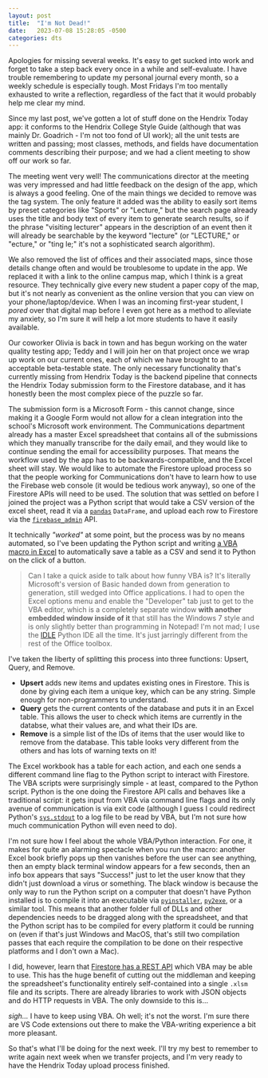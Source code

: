 ```yaml
---
layout: post
title:  "I'm Not Dead!"
date:   2023-07-08 15:28:05 -0500
categories: dts
---
```

Apologies for missing several weeks. It's easy to get sucked into work and forget to take a step back every once in a while and self-evaluate. I have trouble remembering to update my personal journal every month, so a weekly schedule is especially tough. Most Fridays I'm too mentally exhausted to write a reflection, regardless of the fact that it would probably help me clear my mind.

Since my last post, we've gotten a lot of stuff done on the Hendrix Today app: it conforms to the Hendrix College Style Guide (although that was mainly Dr. Goadrich - I'm not too fond of UI work); all the unit tests are written and passing; most classes, methods, and fields have documentation comments describing their purpose; and we had a client meeting to show off our work so far.

The meeting went very well! The communications director at the meeting was very impressed and had little feedback on the design of the app, which is always a good feeling. One of the main things we decided to remove was the tag system. The only feature it added was the ability to easily sort items by preset categories like "Sports" or "Lecture," but the search page already uses the title and body text of every item to generate search results, so if the phrase "visiting lecturer" appears in the description of an event then it will already be searchable by the keyword "lecture" (or "LECTURE," or "ecture," or "ting le;" it's not a sophisticated search algorithm).

We also removed the list of offices and their associated maps, since those details change often and would be troublesome to update in the app. We replaced it with a link to the online campus map, which I think is a great resource. They technically give every new student a paper copy of the map, but it's not nearly as convenient as the online version that you can view on your phone/laptop/device. When I was an incoming first-year student, I _pored_ over that digital map before I even got here as a method to alleviate my anxiety, so I'm sure it will help a lot more students to have it easily available.

Our coworker Olivia is back in town and has begun working on the water quality testing app; Teddy and I will join her on that project once we wrap up work on our current ones, each of which we have brought to an acceptable beta-testable state. The only necessary functionality that's currently missing from Hendrix Today is the backend pipeline that connects the Hendrix Today submission form to the Firestore database, and it has honestly been the most complex piece of the puzzle so far.

The submission form is a Microsoft Form - this cannot change, since making it a Google Form would not allow for a clean integration into the school's Microsoft work environment. The Communications department already has a master Excel spreadsheet that contains all of the submissions which they manually transcribe for the daily email, and they would like to continue sending the email for accessibility purposes. That means the workflow used by the app has to be backwards-compatible, and the Excel sheet will stay. We would like to automate the Firestore upload process so that the people working for Communications don't have to learn how to use the Firebase web console (it would be tedious work anyway), so one of the Firestore APIs will need to be used. The solution that was settled on before I joined the project was a Python script that would take a CSV version of the excel sheet, read it via a [`pandas`](https://pypi.org/project/pandas/) `DataFrame`, and upload each row to Firestore via the [`firebase_admin`](https://pypi.org/project/firebase-admin/) API.

It technically _"worked"_ at some point, but the process was by no means automated, so I've been updating the Python script and writing [a VBA macro in Excel](https://learn.microsoft.com/en-us/office/vba/api/overview/excel) to automatically save a table as a CSV and send it to Python on the click of a button.
> Can I take a quick aside to talk about how funny VBA is? It's literally Microsoft's version of Basic handed down from generation to generation, still wedged into Office applications. I had to open the Excel options menu and enable the "Developer" tab just to get to the VBA editor, which is a completely separate window **with another embedded window inside of it** that still has the Windows 7 style and is only slightly better than programming in Notepad! I'm not mad; I use the [IDLE](https://docs.python.org/3/library/idle.html) Python IDE all the time. It's just jarringly different from the rest of the Office toolbox.

I've taken the liberty of splitting this process into three functions: Upsert, Query, and Remove.
- **Upsert** adds new items and updates existing ones in Firestore. This is done by giving each item a unique key, which can be any string. Simple enough for non-programmers to understand.
- **Query** gets the current contents of the database and puts it in an Excel table. This allows the user to check which items are currently in the databse, what their values are, and what their IDs are.
- **Remove** is a simple list of the IDs of items that the user would like to remove from the database. This table looks very different from the others and has lots of warning texts on it!

The Excel workbook has a table for each action, and each one sends a different command line flag to the Python script to interact with Firestore. The VBA scripts were surprisingly simple - at least, compared to the Python script. Python is the one doing the Firestore API calls and behaves like a traditional script: it gets input from VBA via command line flags and its only avenue of communication is via exit code (although I guess I could redirect Python's [`sys.stdout`](https://docs.python.org/3/library/sys.html#sys.stdout) to a log file to be read by VBA, but I'm not sure how much communication Python will even need to do).

I'm not sure how I feel about the whole VBA/Python interaction. For one, it makes for quite an alarming spectacle when you run the macro: another Excel book briefly pops up then vanishes before the user can see anything, then an empty black terminal window appears for a few seconds, then an info box appears that says "Success!" just to let the user know that they didn't just download a virus or something. The black window is because the only way to run the Python script on a computer that doesn't have Python installed is to compile it into an executable via [`pyinstaller`](https://pypi.org/project/pyinstaller/), [`py2exe`](https://pypi.org/project/py2exe/), or a similar tool. This means that another folder full of DLLs and other dependencies needs to be dragged along with the spreadsheet, and that the Python script has to be compiled for every platform it could be running on (even if that's just Windows and MacOS, that's still two compilation passes that each require the compilation to be done on their respective platforms and I don't own a Mac).

I did, however, learn that [Firestore has a REST API](https://firebase.google.com/docs/firestore/use-rest-api) which VBA may be able to use. This has the huge benefit of cutting out the middleman and keeping the spreadsheet's functionality entirely self-contained into a single `.xlsm` file and its scripts. There are already libraries to work with JSON objects and do HTTP requests in VBA. The only downside to this is...

_sigh..._ I have to keep using VBA. Oh well; it's not the worst. I'm sure there are VS Code extensions out there to make the VBA-writing experience a bit more pleasant.

So that's what I'll be doing for the next week. I'll try my best to remember to write again next week when we transfer projects, and I'm very ready to have the Hendrix Today upload process finished.
